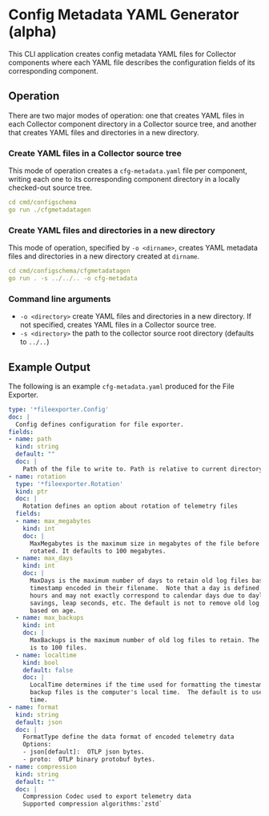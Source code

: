 # Config Metadata YAML Generator (alpha)

This CLI application creates config metadata YAML files for Collector components
where each YAML file describes the configuration fields of its corresponding
component.

## Operation

There are two major modes of operation: one that creates YAML files in each
Collector component directory in a Collector source tree, and another that
creates YAML files and directories in a new directory.

### Create YAML files in a Collector source tree

This mode of operation creates a `cfg-metadata.yaml` file per component,
writing each one to its corresponding component directory in a locally
checked-out source tree.

```yaml
cd cmd/configschema
go run ./cfgmetadatagen
```

### Create YAML files and directories in a new directory

This mode of operation, specified by `-o <dirname>`, creates YAML metadata
files and directories in a new directory created at `dirname`.

```yaml
cd cmd/configschema/cfgmetadatagen
go run . -s ../../.. -o cfg-metadata
```

### Command line arguments

* `-o <directory>` create YAML files and directories in a new directory. If not specified, creates YAML files in a Collector source tree.
* `-s <directory>` the path to the collector source root directory (defaults to `../..`)

## Example Output

The following is an example `cfg-metadata.yaml` produced for the File Exporter. 

```yaml
type: '*fileexporter.Config'
doc: |
  Config defines configuration for file exporter.
fields:
- name: path
  kind: string
  default: ""
  doc: |
    Path of the file to write to. Path is relative to current directory.
- name: rotation
  type: '*fileexporter.Rotation'
  kind: ptr
  doc: |
    Rotation defines an option about rotation of telemetry files
  fields:
  - name: max_megabytes
    kind: int
    doc: |
      MaxMegabytes is the maximum size in megabytes of the file before it gets
      rotated. It defaults to 100 megabytes.
  - name: max_days
    kind: int
    doc: |
      MaxDays is the maximum number of days to retain old log files based on the
      timestamp encoded in their filename.  Note that a day is defined as 24
      hours and may not exactly correspond to calendar days due to daylight
      savings, leap seconds, etc. The default is not to remove old log files
      based on age.
  - name: max_backups
    kind: int
    doc: |
      MaxBackups is the maximum number of old log files to retain. The default
      is to 100 files.
  - name: localtime
    kind: bool
    default: false
    doc: |
      LocalTime determines if the time used for formatting the timestamps in
      backup files is the computer's local time.  The default is to use UTC
      time.
- name: format
  kind: string
  default: json
  doc: |
    FormatType define the data format of encoded telemetry data
    Options:
    - json[default]:  OTLP json bytes.
    - proto:  OTLP binary protobuf bytes.
- name: compression
  kind: string
  default: ""
  doc: |
    Compression Codec used to export telemetry data
    Supported compression algorithms:`zstd`

```